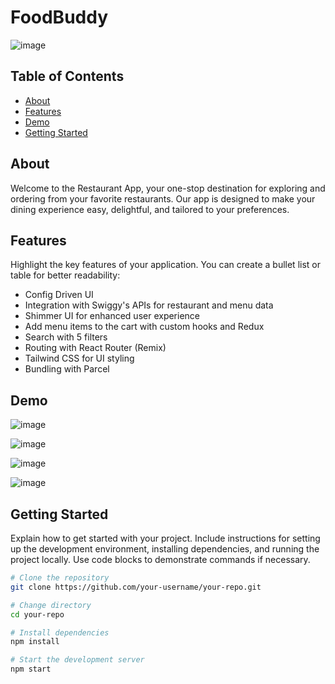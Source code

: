 # FoodBuddy

![image](https://github.com/shrey02/FoodBuddy/assets/63815222/29adb584-2f6a-43a6-aed1-a7fa81871ac9)


## Table of Contents

- [About](#about)
- [Features](#features)
- [Demo](#demo)
- [Getting Started](#getting-started)

## About

Welcome to the Restaurant App, your one-stop destination for exploring and ordering from your favorite restaurants. Our app is designed to make your dining experience easy, delightful, and tailored to your preferences.

## Features

Highlight the key features of your application. You can create a bullet list or table for better readability:

- Config Driven UI
- Integration with Swiggy's APIs for restaurant and menu data
- Shimmer UI for enhanced user experience
- Add menu items to the cart with custom hooks and Redux
- Search with 5 filters
- Routing with React Router (Remix)
- Tailwind CSS for UI styling
- Bundling with Parcel

## Demo

![image](https://github.com/shrey02/FoodBuddy/assets/63815222/244ad91c-9de3-4add-89a1-375b1ce8ff51)

![image](https://github.com/shrey02/FoodBuddy/assets/63815222/236671b7-2f4c-410c-a826-1dfb0984c282)

![image](https://github.com/shrey02/FoodBuddy/assets/63815222/22db2b0b-8d18-4050-80ea-ae7275972310)

![image](https://github.com/shrey02/FoodBuddy/assets/63815222/168266f2-1be7-4fcd-8ddb-779ece8dfee1)


## Getting Started

Explain how to get started with your project. Include instructions for setting up the development environment, installing dependencies, and running the project locally. Use code blocks to demonstrate commands if necessary.

```bash
# Clone the repository
git clone https://github.com/your-username/your-repo.git

# Change directory
cd your-repo

# Install dependencies
npm install

# Start the development server
npm start




